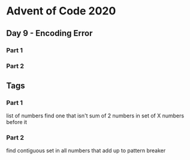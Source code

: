# Advent of Code 2020
## Day 9 - Encoding Error

### Part 1

### Part 2


## Tags

### Part 1

list of numbers find one that isn't sum of 2 numbers in set of X numbers before it

### Part 2

find contiguous set in all numbers that add up to pattern breaker

